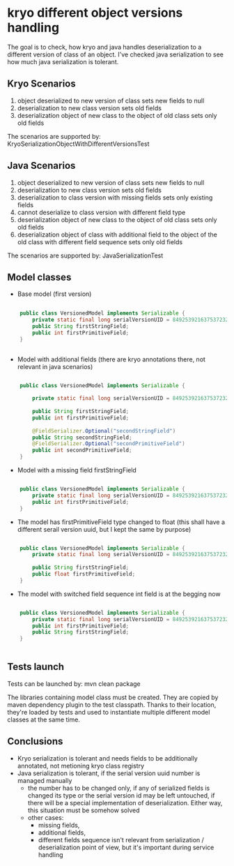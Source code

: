 kryo different object versions handling
=======================================

The goal is to check, how kryo and java handles deserialization to a different version of class of an object.
I've checked java serialization to see how much java serialization is tolerant.

## Kryo Scenarios

1. object deserialized to new version of class sets new fields to null
2. deserialization to new class version sets old fields
3. deserialization object of new class to the object of old class sets only old fields

The scenarios are supported by: KryoSerializationObjectWithDifferentVersionsTest
 
## Java Scenarios

1. object deserialized to new version of class sets new fields to null
2. deserialization to new class version sets old fields
3. deserialization to class version with missing fields sets only existing fields
4. cannot deserialize to class version with different field type
5. deserialization object of new class to the object of old class sets only old fields
6. deserialization object of class with additional field to the object of the old class with different field sequence sets only old fields

The scenarios are supported by: JavaSerializationTest 

## Model classes

* Base model (first version)

```java
    
    public class VersionedModel implements Serializable {
        private static final long serialVersionUID = 8492539216375372328L;
        public String firstStringField;
        public int firstPrimitiveField;
    }
    
```

* Model with additional fields (there are kryo annotations there, not relevant in java scenarios)

```java

    public class VersionedModel implements Serializable {
    
        private static final long serialVersionUID = 8492539216375372328L;
    
        public String firstStringField;
        public int firstPrimitiveField;
    
        @FieldSerializer.Optional("secondStringField")
        public String secondStringField;
        @FieldSerializer.Optional("secondPrimitiveField")
        public int secondPrimitiveField;
    }

```

* Model with a missing field firstStringField

```java

    public class VersionedModel implements Serializable {
        private static final long serialVersionUID = 8492539216375372328L;
        public int firstPrimitiveField;
    }

```

* The model has firstPrimitiveField type changed to float (this shall have a different serail version uuid, but I kept the same by purpose)

```java

    public class VersionedModel implements Serializable {
        private static final long serialVersionUID = 8492539216375372328L;
    
        public String firstStringField;
        public float firstPrimitiveField;
    }

```

* The model with switched field sequence int field is at the begging now

```java

    public class VersionedModel implements Serializable {
        private static final long serialVersionUID = 8492539216375372328L;
        public int firstPrimitiveField;
        public String firstStringField;
    }
    
```

## Tests launch

Tests can be launched by: mvn clean package

The libraries containing model class must be created. They are copied by
maven dependency plugin to the test classpath. Thanks to their location, they're
loaded by tests and used to instantiate multiple different model classes at the same time.

## Conclusions
* Kryo serialization is tolerant and needs fields to be additionally annotated, not metioning kryo class registry
* Java serialization is tolerant, if the serial version uuid number is managed manually
    * the number has to be changed only, if any of serialized fields is changed its type or
     the serial version id may be left untouched, if there will be a special implementation
     of deserialization. Either way, this situation must be somehow solved
    * other cases:
        * missing fields,
        * additional fields,
        * different fields sequence isn't relevant from serialization / deserialization point of view, but
        it's important during service handling
        